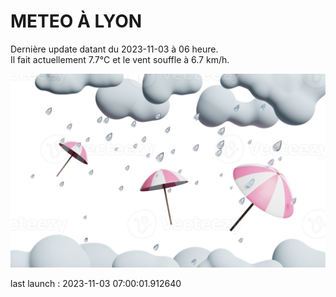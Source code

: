 # METEO À LYON

Dernière update datant du 2023-11-03 à 06 heure.  
Il fait actuellement 7.7°C et le vent souffle à 6.7 km/h.      

![](./.github/rain.png)

last launch : 2023-11-03 07:00:01.912640

